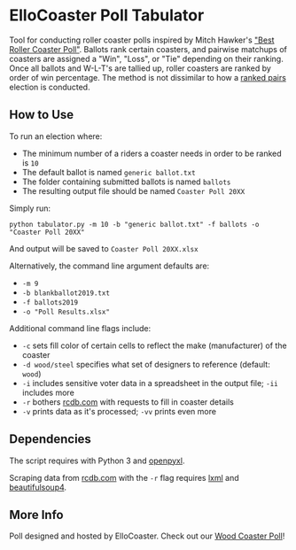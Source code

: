 # ElloCoaster Poll Tabulator

Tool for conducting roller coaster polls inspired by Mitch Hawker's ["Best Roller Coaster Poll"](http://ushsho.com/bestrollercoasterpoll.htm). Ballots rank certain coasters, and pairwise matchups of coasters are assigned a "Win", "Loss", or "Tie" depending on their ranking. Once all ballots and W-L-T's are tallied up, roller coasters are ranked by order of win percentage. The method is not dissimilar to how a [ranked pairs](https://en.wikipedia.org/wiki/Ranked_pairs) election is conducted.

## How to Use

To run an election where:

* The minimum number of a riders a coaster needs in order to be ranked is `10`
* The default ballot is named `generic ballot.txt`
* The folder containing submitted ballots is named `ballots`
* The resulting output file should be named `Coaster Poll 20XX`

Simply run:

`python tabulator.py -m 10 -b "generic ballot.txt" -f ballots -o "Coaster Poll 20XX"`

And output will be saved to `Coaster Poll 20XX.xlsx`

Alternatively, the command line argument defaults are:

* `-m 9`
* `-b blankballot2019.txt`
* `-f ballots2019`
* `-o "Poll Results.xlsx"`

Additional command line flags include:

* `-c` sets fill color of certain cells to reflect the make (manufacturer) of the coaster
* `-d wood/steel` specifies what set of designers to reference (default: `wood`)
* `-i` includes sensitive voter data in a spreadsheet in the output file; `-ii` includes more
* `-r` bothers [rcdb.com](https://rcdb.com/) with requests to fill in coaster details
* `-v` prints data as it's processed; `-vv` prints even more

## Dependencies

The script requires with Python 3 and [openpyxl](https://openpyxl.readthedocs.io/en/default/).

Scraping data from [rcdb.com](https://rcdb.com/) with the `-r` flag requires [lxml](http://lxml.de/) and [beautifulsoup4](https://www.crummy.com/software/BeautifulSoup/bs4/doc/).

## More Info

Poll designed and hosted by ElloCoaster. Check out our [Wood Coaster Poll](http://www.ellocoaster.com/wood-coaster-poll)!
